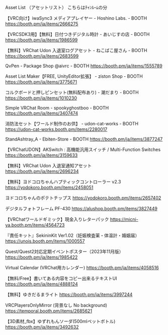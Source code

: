 Asset List （アセットリスト）
こちらはﾁｬﾝﾙｰﾑの分

【VRC向け】iwaSync3 メディアプレイヤー - Hoshino Labs. - BOOTH
  https://booth.pm/ja/items/2666275

【VRCSDK3用】【無料】日付つきデジタル時計 - あいじすの店 - BOOTH
  https://booth.pm/ja/items/1986599

【無料】VRChat Udon 入退室ログアセット - ねこばこ屋さん - BOOTH
  https://booth.pm/ja/items/2683599

QvPen - Package Shop @aivrc - BOOTH
 https://booth.pm/ja/items/1555789

Asset List Maker【FREE, UnityEditor拡張】 - ziston Shop - BOOTH
 https://booth.pm/ja/items/3775671

コルクボードと押しピンセット(無料配布あり) - 潮だまり - BOOTH
 https://booth.pm/ja/items/1010230

Simple VRChat Room - spookyghostboo - BOOTH
  https://booth.pm/ja/items/3407474

消防法セット【ワールド制作のお供】 - udon-cat-works - BOOTH
  https://udon-cat-works.booth.pm/items/2280017

StandAshtray_A - Ebiten-Store - BOOTH
  https://booth.pm/ja/items/3877247

【VRChatUDON】AKSwitch : 高機能汎用スイッチ / Multi-Function Switches
https://booth.pm/ja/items/3159633

【無料】VRChat Udon 入退室通知アセット
https://booth.pm/ja/items/2696234

【無料】ヨドコロちゃんハプティックコントローラー v2.3
https://yodokoro.booth.pm/items/2458051

ヨドコロちゃんのポテトチップス
https://yodokoro.booth.pm/items/2657402


デジタルフォトフレーム PF-430
https://alushop.booth.pm/items/3827449


【VRChatワールドギミック】現金入りレターパック
https://micni-ya.booth.pm/items/4564723

『責任キット』SekininKit Ver1.02（妊娠検査薬・体温計・婚姻届）
https://unois.booth.pm/items/1000557

Quest/Quest2対応定期イベントポスター（2023年11月版）
https://booth.pm/ja/items/1985422

Virtual Calendar (VRChat用カレンダー)
https://booth.pm/ja/items/4058516

【無料/Free】書いてある内容をコピー出来るテキストUI
https://booth.pm/ja/items/4888124


【無料】ゆきだるまライト
https://booth.pm/ja/items/3997244

VRCPlayersOnlyMirror (背景なし No background)
https://temporal.booth.pm/items/2685621

【3D素材_fbx】ゆずれもんソーダ(500mlペットボトル)
https://booth.pm/ja/items/3492632
